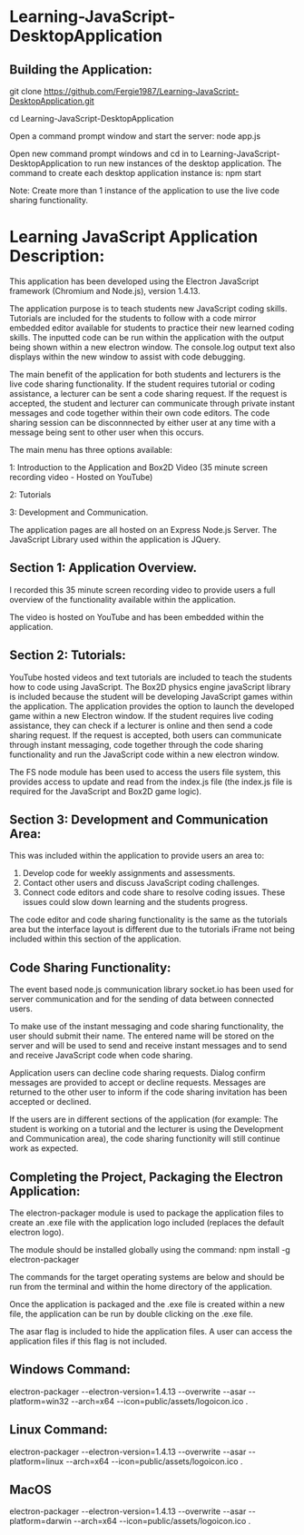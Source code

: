 # Learning-JavaScript-DesktopApplication

## Building the Application: 

git clone https://github.com/Fergie1987/Learning-JavaScript-DesktopApplication.git

cd Learning-JavaScript-DesktopApplication

Open a command prompt window and start the server: node app.js

Open new command prompt windows and cd in to Learning-JavaScript-DesktopApplication to run new instances of the desktop application. 
The command to create each desktop application instance is: npm start

Note: Create more than 1 instance of the application to use the live code sharing functionality.  

# Learning JavaScript Application Description: 

This application has been developed using the Electron JavaScript framework (Chromium and Node.js), version 1.4.13. 

The application purpose is to teach students new JavaScript coding skills. Tutorials are included for the students to follow with a code mirror embedded editor available for students to practice their new learned coding skills. The inputted code can be run within the application with the output being shown within a new electron window. The console.log output text also displays within the new window to assist with code debugging.  

The main benefit of the application for both students and lecturers is the live code sharing functionality. If the student requires tutorial or coding assistance, a lecturer can be sent a code sharing request. If the request is accepted, the student and lecturer can communicate through private instant messages and code together within their own code editors. The code sharing session can be disconnnected by either user at any time with a message being sent to other user when this occurs.  

The main menu has three options available: 

1: Introduction to the Application and Box2D Video (35 minute screen recording video - Hosted on YouTube)

2: Tutorials 

3: Development and Communication. 

The application pages are all hosted on an Express Node.js Server. The JavaScript Library used within the application is JQuery. 

## Section 1: Application Overview. 
I recorded this 35 minute screen recording video to provide users a full overview of the functionality available within the application. 

The video is hosted on YouTube and has been embedded within the application.  

## Section 2: Tutorials:
YouTube hosted videos and text tutorials are included to teach the students how to code using JavaScript. The Box2D physics engine javaScript library is included because the student will be developing JavaScript games within the application. The application provides the option to launch the developed game within a new Electron window. If the student requires live coding assistance, they can check if a lecturer is online and then send a code sharing request. If the request is accepted, both users can communicate through instant messaging, code together through the code sharing functionality and run the JavaScript code within a new electron window. 

The FS node module has been used to access the users file system, this provides access to update and read from the index.js file (the index.js file is required for the JavaScript and Box2D game logic). 

## Section 3: Development and Communication Area:

This was included within the application to provide users an area to: 
1. Develop code for weekly assignments and assessments. 
2. Contact other users and discuss JavaScript coding challenges. 
3. Connect code editors and code share to resolve coding issues. These issues could slow down learning and the students progress. 

The code editor and code sharing functionality is the same as the tutorials area but the interface layout is different due to the tutorials iFrame not being included within this section of the application.   

## Code Sharing Functionality:

The event based node.js communication library socket.io has been used for server communication and for the sending of data between connected users. 

To make use of the instant messaging and code sharing functionality, the user should submit their name. The entered name will be stored on the server and will be used to send and receive instant messages and to send and receive JavaScript code when code sharing.   

Application users can decline code sharing requests. Dialog confirm messages are provided to accept or decline requests. Messages are returned to the other user to inform if the code sharing invitation has been accepted or declined.

If the users are in different sections of the application (for example: The student is working on a tutorial and the lecturer is using the Development and Communication area), the code sharing functionity will still continue work as expected. 


## Completing the Project, Packaging the Electron Application:

The electron-packager module is used to package the application files to create an .exe file with the application logo included (replaces the default electron logo). 

The module should be installed globally using the command: npm install -g electron-packager 

The commands for the target operating systems are below and should be run from the terminal and within the home directory of the application. 

Once the application is packaged and the .exe file is created within a new file, the application can be run by double clicking on the .exe file.

The asar flag is included to hide the application files. A user can access the application files if this flag is not included. 

## Windows Command: 
electron-packager --electron-version=1.4.13 --overwrite --asar --platform=win32 --arch=x64 --icon=public/assets/logoicon.ico .

## Linux Command: 
electron-packager --electron-version=1.4.13 --overwrite --asar --platform=linux --arch=x64 --icon=public/assets/logoicon.ico .

## MacOS
electron-packager --electron-version=1.4.13 --overwrite --asar --platform=darwin --arch=x64 --icon=public/assets/logoicon.ico .
 
